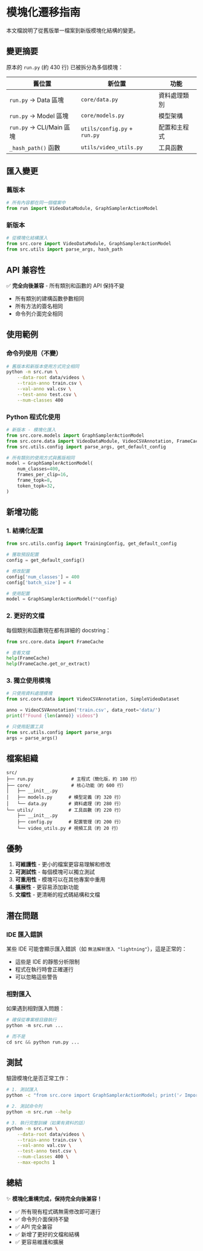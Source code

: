 # 模塊化遷移指南

本文檔說明了從舊版單一檔案到新版模塊化結構的變更。

## 變更摘要

原本的 `run.py` (約 430 行) 已被拆分為多個模塊：

| 舊位置 | 新位置 | 功能 |
|--------|--------|------|
| `run.py` → Data 區塊 | `core/data.py` | 資料處理類別 |
| `run.py` → Model 區塊 | `core/models.py` | 模型架構 |
| `run.py` → CLI/Main 區塊 | `utils/config.py` + `run.py` | 配置和主程式 |
| `_hash_path()` 函數 | `utils/video_utils.py` | 工具函數 |

## 匯入變更

### 舊版本
```python
# 所有內容都在同一個檔案中
from run import VideoDataModule, GraphSamplerActionModel
```

### 新版本
```python
# 從模塊化結構匯入
from src.core import VideoDataModule, GraphSamplerActionModel
from src.utils import parse_args, hash_path
```

## API 兼容性

✅ **完全向後兼容** - 所有類別和函數的 API 保持不變

- 所有類別的建構函數參數相同
- 所有方法的簽名相同
- 命令列介面完全相同

## 使用範例

### 命令列使用（不變）

```bash
# 舊版本和新版本使用方式完全相同
python -m src.run \
    --data-root data/videos \
    --train-anno train.csv \
    --val-anno val.csv \
    --test-anno test.csv \
    --num-classes 400
```

### Python 程式化使用

```python
# 新版本 - 模塊化匯入
from src.core.models import GraphSamplerActionModel
from src.core.data import VideoDataModule, VideoCSVAnnotation, FrameCache
from src.utils.config import parse_args, get_default_config

# 所有類別的使用方式與舊版相同
model = GraphSamplerActionModel(
    num_classes=400,
    frames_per_clip=16,
    frame_topk=8,
    token_topk=32,
)
```

## 新增功能

### 1. 結構化配置

```python
from src.utils.config import TrainingConfig, get_default_config

# 獲取預設配置
config = get_default_config()

# 修改配置
config['num_classes'] = 400
config['batch_size'] = 4

# 使用配置
model = GraphSamplerActionModel(**config)
```

### 2. 更好的文檔

每個類別和函數現在都有詳細的 docstring：

```python
from src.core.data import FrameCache

# 查看文檔
help(FrameCache)
help(FrameCache.get_or_extract)
```

### 3. 獨立使用模塊

```python
# 只使用資料處理模塊
from src.core.data import VideoCSVAnnotation, SimpleVideoDataset

anno = VideoCSVAnnotation('train.csv', data_root='data/')
print(f"Found {len(anno)} videos")

# 只使用配置工具
from src.utils.config import parse_args
args = parse_args()
```

## 檔案組織

```
src/
├── run.py              # 主程式（簡化版，約 180 行）
├── core/               # 核心功能（約 600 行）
│   ├── __init__.py    
│   ├── models.py      # 模型定義（約 320 行）
│   └── data.py        # 資料處理（約 280 行）
└── utils/             # 工具函數（約 220 行）
    ├── __init__.py
    ├── config.py      # 配置管理（約 200 行）
    └── video_utils.py # 視頻工具（約 20 行）
```

## 優勢

1. **可維護性** - 更小的檔案更容易理解和修改
2. **可測試性** - 每個模塊可以獨立測試
3. **可重用性** - 模塊可以在其他專案中重用
4. **擴展性** - 更容易添加新功能
5. **文檔性** - 更清晰的程式碼結構和文檔

## 潛在問題

### IDE 匯入錯誤

某些 IDE 可能會顯示匯入錯誤（如 `無法解析匯入 "lightning"`），這是正常的：

- 這些是 IDE 的靜態分析限制
- 程式在執行時會正確運行
- 可以忽略這些警告

### 相對匯入

如果遇到相對匯入問題：

```python
# 確保從專案根目錄執行
python -m src.run ...

# 而不是
cd src && python run.py ...
```

## 測試

驗證模塊化是否正常工作：

```bash
# 1. 測試匯入
python -c "from src.core import GraphSamplerActionModel; print('✓ Import OK')"

# 2. 測試命令列
python -m src.run --help

# 3. 執行完整訓練（如果有資料的話）
python -m src.run \
    --data-root data/videos \
    --train-anno train.csv \
    --val-anno val.csv \
    --test-anno test.csv \
    --num-classes 400 \
    --max-epochs 1
```

## 總結

✨ **模塊化重構完成，保持完全向後兼容！**

- ✅ 所有現有程式碼無需修改即可運行
- ✅ 命令列介面保持不變
- ✅ API 完全兼容
- ✅ 新增了更好的文檔和結構
- ✅ 更容易維護和擴展
